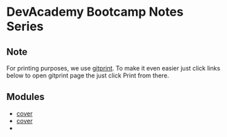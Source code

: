 
# DevAcademy Bootcamp Notes Series

## Note

For printing purposes, we use [gitprint](https://gitprint.com). To make it even easier just click links below to open gitprint page the just click Print from there.

## Modules

* <a href="https://gitprint.com/devacademy/android-bootcamp/blob/master/modules/cover.md" target="_blank">cover</a>
* [cover](https://gitprint.com/devacademy/android-bootcamp/blob/master/modules/cover.md)
* 